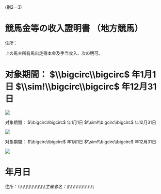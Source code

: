 (别2—3)

# 競馬金等の收入證明書 （地方競馬）

住所：

上の馬主所有馬出走得本金及手当收入、次の明可。

# 对象期間： $\\bigcirc\\bigcirc$ 年1月1日 $\\sim!\\bigcirc\\bigcirc$ 年12月31日

![](https://www.nta.go.jp/tmp/ce1ce3bc-46d3-47a6-abf9-8a59373066d5/images/fa1e9718a8a200a6e7ccc3c345b958840d1427c2a7d17294c3f9f754a93ae58e.jpg)

对象期間： $\\bigcirc\\bigcirc$ 年1月1日 $\\sim!\\bigcirc\\bigcirc$ 年12月31日

![](https://www.nta.go.jp/tmp/ce1ce3bc-46d3-47a6-abf9-8a59373066d5/images/df265f2e6478ea1feaad9e3579427f5bfe49abaa7239dbc714fadbe85ea51179.jpg)

对象期間： $\\bigcirc\\bigcirc$ 年1月1日 $\\sim!\\bigcirc\\bigcirc$ 年12月31日

![](https://www.nta.go.jp/tmp/ce1ce3bc-46d3-47a6-abf9-8a59373066d5/images/e73305e746b5e6f39febbcd0b458ca14b62b04cfb6ddf2c997c8c6776bb00a70.jpg)

# 年月日

住所：\\*\\*\\*\\*\\*\\*\\*\\*\\*\\*\\*\\*\\*\\*\\*\\*\\*\\*主催者名：\\*\\*\\*\\*\\*\\*\\*\\*\\*\\*\\*\\*\\*\\*\\*\\*\\*\\*